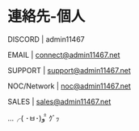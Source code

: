 # 連絡先-個人

DISCORD | admin11467

EMAIL | connect@admin11467.net

SUPPORT | support@admin11467.net

NOC/Network | noc@admin11467.net

SALES | sales@admin11467.net

...╭( ･ㅂ･)و ̑̑ ｸﾞｯ
